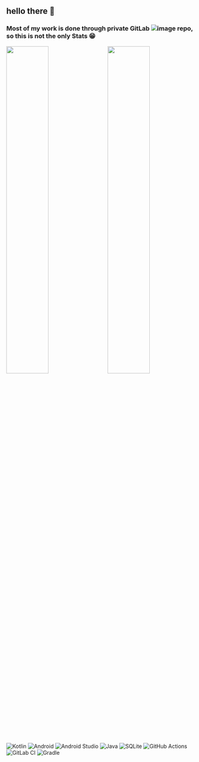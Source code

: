 ## hello there 👋

### Most of my work is done through private GitLab ![image](https://user-images.githubusercontent.com/6556678/179458162-26773781-52f6-49ae-960b-4e8d28bed501.png) repo, so this is not the only Stats 😁

<img align='left' width="47%" src="https://github-readme-stats.vercel.app/api?username=Nodrex&show_icons=true&theme=radical" />

<img align='right' width="47%" src="https://github-readme-stats.vercel.app/api/top-langs/?username=Nodrex&layout=compact&langs_count=4" />

<br><br><br><br></br></br></br></br>

![Kotlin](https://img.shields.io/badge/kotlin-%230095D5.svg?style=for-the-badge&logo=kotlin&logoColor=white)
![Android](https://img.shields.io/badge/Android-3DDC84?style=for-the-badge&logo=android&logoColor=white)
![Android Studio](https://img.shields.io/badge/Android%20Studio-3DDC84.svg?style=for-the-badge&logo=android-studio&logoColor=white)
![Java](https://img.shields.io/badge/java-%23ED8B00.svg?style=for-the-badge&logo=java&logoColor=white)
![SQLite](https://img.shields.io/badge/sqlite-%2307405e.svg?style=for-the-badge&logo=sqlite&logoColor=white)
![GitHub Actions](https://img.shields.io/badge/github%20actions-%232671E5.svg?style=for-the-badge&logo=githubactions&logoColor=white)
![GitLab CI](https://img.shields.io/badge/gitlab%20ci-%23181717.svg?style=for-the-badge&logo=gitlab&logoColor=white)
![Gradle](https://img.shields.io/badge/Gradle-02303A.svg?style=for-the-badge&logo=Gradle&logoColor=white)

